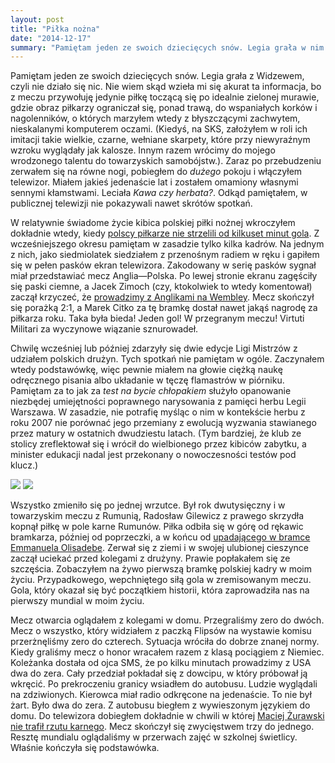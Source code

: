 ```yaml
---
layout: post
title: "Piłka nożna"
date: "2014-12-17"
summary: "Pamiętam jeden ze swoich dziecięcych snów. Legia grała w nim z Widzewem, czyli nie działo się nic. Nie wiem skąd przywołałem akurat tę informację, bo z meczu pamiętam jedynie piłkę toczącą się po idealnie zielonej murawie, a obraz piłkarzy ograniczał się, ponad trawą, do wspaniałych korków i nagolenników, o których wtedy marzyłem. Zerwałem się na równe nogi zaraz po przebudzeniu, pobiegłem do *dużego* pokoju i włączyłem telewizor. Miałem jakieś jedenaście lat. I zostałem omamiony sennymi kłamstwami."
---
```


Pamiętam jeden ze swoich dziecięcych snów. Legia grała z Widzewem, czyli nie działo się nic. Nie wiem skąd wzieła mi się akurat ta informacja, bo z meczu przywołuję jedynie piłkę toczącą się po idealnie zielonej murawie, gdzie obraz piłkarzy ograniczał się, ponad trawą, do wspaniałych korków i nagolenników, o których marzyłem wtedy z błyszczącymi zachwytem, nieskalanymi komputerem oczami. (Kiedyś, na SKS, założyłem w roli ich imitacji takie wielkie, czarne, wełniane skarpety, które przy niewyraźnym wzroku wyglądały jak kalosze. Innym razem wrócimy do mojego wrodzonego talentu do towarzyskich samobójstw.). Zaraz po przebudzeniu zerwałem się na równe nogi, pobiegłem do *dużego* pokoju i włączyłem telewizor. Miałem jakieś jedenaście lat i zostałem omamiony własnymi sennymi kłamstwami. Leciała *Kawa czy herbata?*.  Odkąd pamiętałem, w publicznej telewizji nie pokazywali nawet skrótów spotkań.

W relatywnie świadome życie kibica polskiej piłki nożnej wkroczyłem dokładnie wtedy, kiedy [polscy piłkarze nie strzelili od kilkuset minut gola](https://www.youtube.com/watch?v=nNhrzGLdEVE). Z wcześniejszego okresu pamiętam w zasadzie tylko kilka kadrów. Na jednym z nich, jako siedmiolatek siedziałem z przenośnym radiem w ręku i gapiłem się w pełen pasków ekran telewizora. Zakodowany w serię pasków sygnał miał przedstawiać mecz Anglia—Polska. Po lewej stronie ekranu zagęściły się paski ciemne, a Jacek Zimoch (czy, ktokolwiek to wtedy komentował) zaczął krzyczeć, że [prowadzimy z Anglikami na Wembley](https://www.youtube.com/watch?v=jplHpKstoq4). Mecz skończył się porażką 2:1, a Marek Citko za tę bramkę dostał nawet jakąś nagrodę za piłkarza roku. Taka była bieda! Jeden gol! W przegranym meczu! Virtuti Militari za wyczynowe wiązanie sznurowadeł.

Chwilę wcześniej lub później zdarzyły się dwie edycje Ligi Mistrzów z udziałem polskich drużyn. Tych spotkań nie pamiętam w ogóle. Zaczynałem wtedy podstawówkę, więc pewnie miałem na głowie ciężką naukę odręcznego pisania albo układanie w tęczę flamastrów w piórniku. Pamiętam za to jak za *test na bycie chłopakiem* służyło opanowanie niezbędej umiejętności poprawnego narysowania z pamięci herbu Legii Warszawa. W zasadzie, nie potrafię myśląc o nim w kontekście herbu z roku 2007 nie porównać jego przemiany z ewolucją wyzwania stawianego przez matury w ostatnich dwudziestu latach. (Tym bardziej, że klub ze stolicy zreflektował się i wrócił do wielbionego przez kibiców zabytku, a minister edukacji nadal jest przekonany o nowoczesności testów pod klucz.)

![](http://upload.wikimedia.org/wikipedia/commons/thumb/d/d0/Legialogo.jpg/240px-Legialogo.jpg)
![](http://legia.net/images/news/img4/herb1916.jpg)

Wszystko zmieniło się po jednej wrzutce. Był rok dwutysięczny i w towarzyskim meczu z Rumunią, Radosław Gilewicz z prawego skrzydła kopnął piłkę w pole karne Rumunów. Piłka odbiła się w górę od rękawic bramkarza, później od poprzeczki, a w końcu od [upadającego w bramce Emmanuela Olisadebe](https://www.youtube.com/watch?v=0dDjQ0rhB_8). Zerwał się z ziemi i w swojej ulubionej cieszynce zaczął uciekać przed kolegami z drużyny. Prawie popłakałem się ze szczęścia. Zobaczyłem na żywo pierwszą bramkę polskiej kadry w moim życiu. Przypadkowego, wepchniętego siłą gola w zremisowanym meczu. Gola, który okazał się być początkiem historii, która zaprowadziła nas na pierwszy mundial w moim życiu.

Mecz otwarcia oglądałem z kolegami w domu. Przegraliśmy zero do dwóch. Mecz o wszystko, który widziałem z paczką Flipsów na wystawie komisu przerżnęliśmy zero do czterech. Sytuacja wróciła do dobrze znanej normy. Kiedy graliśmy mecz o honor wracałem razem z klasą pociągiem z Niemiec. Koleżanka dostała od ojca SMS, że po kilku minutach prowadzimy z USA dwa do zera. Cały przedział pokładał się z dowcipu, w który próbował ją wkręcić. Po prekroczeniu granicy wsiadłem do autobusu. Ludzie wyglądali na zdziwionych. Kierowca miał radio odkręcone na jedenaście. To nie był żart. Było dwa do zera. Z autobusu biegłem z wywieszonym językiem do domu. Do telewizora dobiegłem dokładnie w chwili w której [Maciej Żurawski nie trafił rzutu karnego](https://www.youtube.com/watch?v=aOig6RNZLVQ). Mecz skończył się zwycięstwem trzy do jednego. Resztę mundialu oglądaliśmy w przerwach zajęć w szkolnej świetlicy. Właśnie kończyła się podstawówka.

